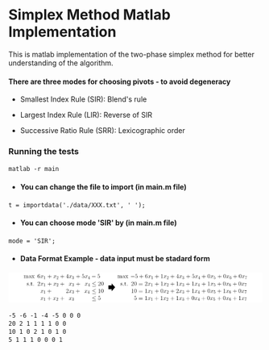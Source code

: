 # Simplex Method Matlab Implementation

This is matlab implementation of the two-phase simplex method for better understanding of the algorithm.

#### There are three modes for choosing pivots - to avoid degeneracy

* Smallest Index Rule (SIR): Blend's rule

* Largest Index Rule (LIR): Reverse of SIR

* Successive Ratio Rule (SRR): Lexicographic order

### Running the tests

```
matlab -r main
```
- #### You can change the file to import (in main.m file)

```
t = importdata('./data/XXX.txt', ' ');
```

- #### You can choose mode 'SIR' by (in main.m file)

```
mode = 'SIR';
```

- #### Data Format Example - data input must be stadard form
![alt text](image/formula.png)
```
-5 -6 -1 -4 -5 0 0 0
20 2 1 1 1 1 0 0
10 1 0 2 1 0 1 0
5 1 1 1 0 0 0 1
```
